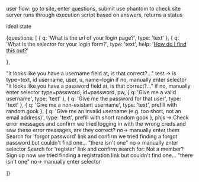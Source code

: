 user flow:
go to site, enter questions, submit
use phantom to check site
server runs through execution script based on answers, returns a status

ideal state

{questions: [
  {
    q: 'What is the url of your login page?',
    type: 'text'
  },
  {
    q: 'What is the selector for your login form?',
    type: 'text',
    help: '<a href="">How do I find this out?</a>'
<!-- Try to guess at this: id='login', only form on page, action=/session,/login

<!-- - check if hidden, if so, try and make it appear by clicking "login" -->
<!-- Try to guess at:
  selector for username/email input
  selector for password input
  selector for submit button -->
  },

  "it looks like you have a username field at, is that correct?..."
      test -> is type=text, id username, user, u, name=login
    if no, manually enter selector
  "it looks like you have a password field at, is that correct?..."
    if no, manually enter selector
    type=password, id=password, pw, 
  {
    q: 'Give me a valid username',
    type: 'text'
  },
  {
    q: 'Give me the password for that user',
    type: 'text'
  },
  {
    q: 'Give me a non-existant username',
    type: 'text',
    prefill with random gook
  },
  {
    q: 'Give me an invalid username (e.g. too short, not an email address)',
    type: 'text',
    prefill with short random gook
  },
phjs -> Check error messages and confirm
  we tried logging in with the wrong creds and saw these error messages, are they correct?
    no-> manually enter them
Search for 'forgot password' link and confirm
  we tried finding a forgot password but couldn't find one...
    "there isn't one"
    no-> manually enter selector
Search for 'register' link and confirm
  search for: Not a member? Sign up now
  we tried finding a registration link but couldn't find one...
    "there isn't one"
    no-> manually enter selector

]}